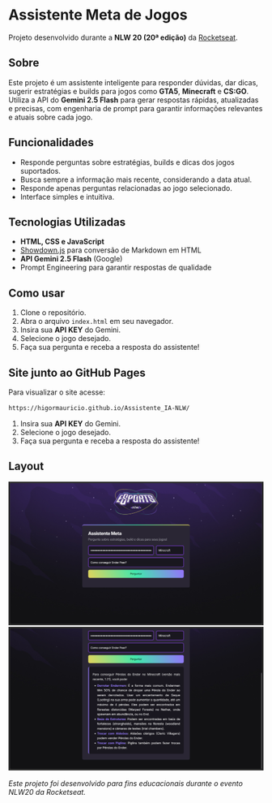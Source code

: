 # Assistente Meta de Jogos 

Projeto desenvolvido durante a **NLW 20 (20ª edição)** da [Rocketseat](https://rocketseat.com.br/).

## Sobre

Este projeto é um assistente inteligente para responder dúvidas, dar dicas, sugerir estratégias e builds para jogos como **GTA5**, **Minecraft** e **CS:GO**.  
Utiliza a API do **Gemini 2.5 Flash** para gerar respostas rápidas, atualizadas e precisas, com engenharia de prompt para garantir informações relevantes e atuais sobre cada jogo.

## Funcionalidades

- Responde perguntas sobre estratégias, builds e dicas dos jogos suportados.
- Busca sempre a informação mais recente, considerando a data atual.
- Responde apenas perguntas relacionadas ao jogo selecionado.
- Interface simples e intuitiva.

## Tecnologias Utilizadas

- **HTML, CSS e JavaScript**
- [Showdown.js](https://github.com/showdownjs/showdown) para conversão de Markdown em HTML
- **API Gemini 2.5 Flash** (Google)
- Prompt Engineering para garantir respostas de qualidade

## Como usar

1. Clone o repositório.
2. Abra o arquivo `index.html` em seu navegador.
3. Insira sua **API KEY** do Gemini.
4. Selecione o jogo desejado.
5. Faça sua pergunta e receba a resposta do assistente!

## Site junto ao GitHub Pages
Para visualizar o site acesse: 

```sh
https://higormauricio.github.io/Assistente_IA-NLW/
```

1. Insira sua **API KEY** do Gemini.
2. Selecione o jogo desejado.
3. Faça sua pergunta e receba a resposta do assistente!

## Layout

![Screenshot do Assistente Meta](assets/screenshot.png)
![Screenshot do Assistente Meta com Resposta](assets/screenshot_resposta.png)

*Este projeto foi desenvolvido para fins educacionais durante o evento NLW20 da Rocketseat.*
